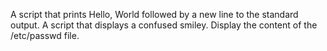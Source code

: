 A script that prints Hello, World followed by a new line to the standard output.
A script that displays a confused smiley.
Display the content of the /etc/passwd file.

